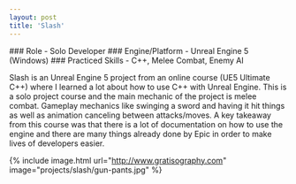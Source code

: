 ```yaml
---
layout: post
title: 'Slash'
---
```


<div style="display: inline">
### Role - Solo Developer
### Engine/Platform - Unreal Engine 5 (Windows)
### Practiced Skills - C++, Melee Combat, Enemy AI
</div>

Slash is an Unreal Engine 5 project from an online course (UE5 Ultimate C++) where I learned a lot about how to use C++ with Unreal Engine. This is a solo project course and the main mechanic of the project is melee combat. Gameplay mechanics like swinging a sword and having it hit things as well as animation canceling between attacks/moves. A key takeaway from this course was that there is a lot of documentation on how to use the engine and there are many things already done by Epic in order to make lives of developers easier.

{% include image.html url="http://www.gratisography.com" image="projects/slash/gun-pants.jpg" %}
